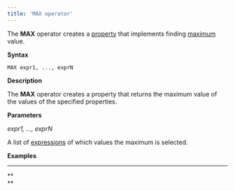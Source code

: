 ```yaml
---
title: 'MAX operator'
---
```


The **MAX** operator creates a [property](Properties.md) that implements finding [maximum](Extremum_MAX_MIN_.md) value.

**Syntax** 

    MAX expr1, ..., exprN

**Description**

The **MAX** operator creates a property that returns the maximum value of the values of the specified properties.

**Parameters**

*expr1, ..., exprN*

A list of [expressions](Expression.md) of which values the maximum is selected.

**Examples**

****



**  
**
